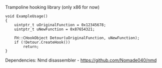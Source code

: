 Trampoline hooking library (only x86 for now)

```
void ExampleUsage()
{
    uintptr_t uOriginalFunction = 0x12345678;
    uintptr_t uNewFunction = 0x87654321;

    FH::CHookObject Detour(uOriginalFunction, uNewFunction);
    if (!Detour.CreateHook())
        return;
}
```

Dependencies: Nmd disassembler - https://github.com/Nomade040/nmd
